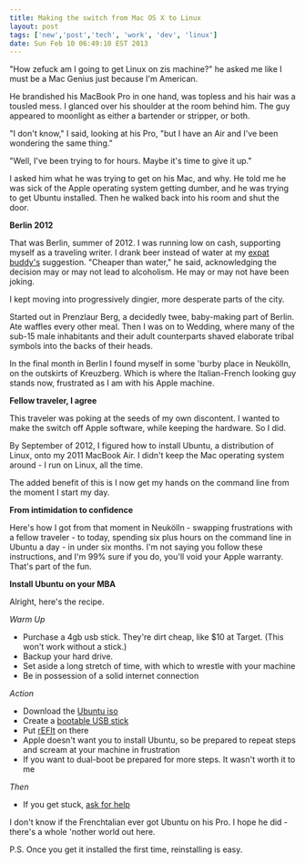 ```yaml
---
title: Making the switch from Mac OS X to Linux
layout: post
tags: ['new','post','tech', 'work', 'dev', 'linux']
date: Sun Feb 10 06:49:10 EST 2013
---
```


"How zefuck am I going to get Linux on zis machine?" he asked me like I must be a Mac Genius just because I'm American.

He brandished his MacBook Pro in one hand, was topless and his hair was a tousled mess. I glanced over his shoulder at the room behind him. The guy appeared to moonlight as either a bartender or stripper, or both.

"I don't know," I said, looking at his Pro, "but I have an Air and I've been wondering the same thing."

"Well, I've been trying to for hours. Maybe it's time to give it up."

I asked him what he was trying to get on his Mac, and why. He told me he was sick of the Apple operating system getting dumber, and he was trying to get Ubuntu installed. Then he walked back into his room and shut the door.

**Berlin 2012**

That was Berlin, summer of 2012. I was running low on cash, supporting myself as a traveling writer. I drank beer instead of water at my [expat buddy's](http://paulsalamone.com/) suggestion. "Cheaper than water," he said, acknowledging the decision may or may not lead to alcoholism. He may or may not have been joking.

I kept moving into progressively dingier, more desperate parts of the city. 

Started out in Prenzlaur Berg, a decidedly twee, baby-making part of Berlin. Ate waffles every other meal. Then I was on to Wedding, where many of the sub-15 male inhabitants and their adult counterparts shaved elaborate tribal symbols into the backs of their heads. 

In the final month in Berlin I found myself in some 'burby place in Neukölln, on the outskirts of Kreuzberg. Which is where the Italian-French looking guy stands now, frustrated as I am with his Apple machine.

**Fellow traveler, I agree**

This traveler was poking at the seeds of my own discontent. I wanted to make the switch off Apple software, while keeping the hardware. So I did.

By September of 2012, I figured how to install Ubuntu, a distribution of Linux, onto my 2011 MacBook Air. I didn't keep the Mac operating system around - I run on Linux, all the time.

The added benefit of this is I now get my hands on the command line from the moment I start my day. 

**From intimidation to confidence**

Here's how I got from that moment in Neukölln - swapping frustrations with a fellow traveler - to today, spending six plus hours on the command line in Ubuntu a day - in under six months. I'm not saying you follow these instructions, and I'm 99% sure if you do, you'll void your Apple warranty. That's part of the fun.

**Install Ubuntu on your MBA**

Alright, here's the recipe.

_Warm Up_

+ Purchase a 4gb usb stick. They're dirt cheap, like $10 at Target. (This won't work without a stick.)
+ Backup your hard drive.
+ Set aside a long stretch of time, with which to wrestle with your machine
+ Be in possession of a solid internet connection

_Action_ 

+ Download the [Ubuntu iso](http://www.ubuntu.com/download/desktop)
+ Create a [bootable USB stick](http://www.ubuntu.com/download/help/create-a-usb-stick-on-mac-osx)
+ Put [rEFIt](http://refit.sourceforge.net/) on there
+ Apple doesn't want you to install Ubuntu, so be prepared to repeat steps and scream at your machine in frustration
+ If you want to dual-boot be prepared for more steps. It wasn't worth it to me

_Then_

+ If you get stuck, [ask for help](http://askubuntu.com/)

I don't know if the Frenchtalian ever got Ubuntu on his Pro. I hope he did - there's a whole 'nother world out here.

P.S. Once you get it installed the first time, reinstalling is easy.